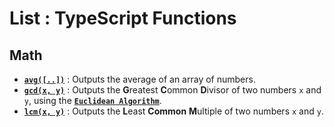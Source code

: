# List : TypeScript Functions

## Math
- [**`avg([..])`**](https://github.com/cm-verbose/Functions/blob/main/Typescript/Math/avg.ts) : Outputs the average of an array of numbers. 
- [**`gcd(x, y)`**](https://github.com/cm-verbose/Functions/blob/main/Typescript/Math/gcd.ts) : Outputs the **G**reatest **C**ommon **D**ivisor of two numbers `x` and `y`, using the [**`Euclidean Algorithm`**](https://en.wikipedia.org/wiki/Euclidean_algorithm). 
- [**`lcm(x, y)`**](https://github.com/cm-verbose/Functions/blob/main/Typescript/Math/lcm.ts) : Outputs the **L**east **Common** **M**ultiple of two numbers `x` and `y`.
